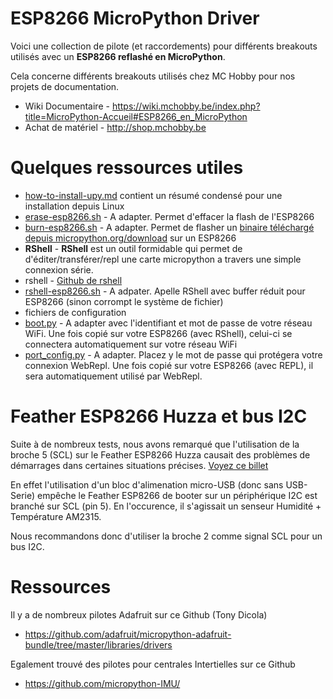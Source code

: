 # ESP8266 MicroPython Driver

Voici une collection de pilote (et raccordements) pour différents breakouts utilisés avec un __ESP8266 reflashé en MicroPython__.

Cela concerne différents breakouts utilisés chez MC Hobby pour nos projets de documentation.
* Wiki Documentaire - https://wiki.mchobby.be/index.php?title=MicroPython-Accueil#ESP8266_en_MicroPython
* Achat de matériel - http://shop.mchobby.be 
 
# Quelques ressources utiles
* [how-to-install-upy.md](how-to-install-upy.md) contient un résumé condensé pour une installation depuis Linux
 * [erase-esp8266.sh](erase-esp8266.sh) - A adapter. Permet d'effacer la flash de l'ESP8266
 * [burn-esp8266.sh](burn-esp8266.sh) - A adapter. Permet de flasher un [binaire téléchargé depuis micropython.org/download](https://micropython.org/download/) sur un ESP8266
* __RShell__ - __RShell__ est un outil formidable qui permet de d'éditer/transférer/repl une carte micropython a travers une simple connexion série.
 * rshell - [Github de rshell](https://github.com/dhylands/rshell)
 * [rshell-esp8266.sh](rshell-esp8266.sh) - A adpater. Apelle RShell avec buffer réduit pour ESP8266 (sinon corrompt le système de fichier) 
* fichiers de configuration
 * [boot.py](boot.py) - A adapter avec l'identifiant et mot de passe de votre réseau WiFi. Une fois copié sur votre ESP8266 (avec RShell), celui-ci se connectera automatiquement sur votre réseau WiFi
 * [port_config.py](port_config.py) - A adapter. Placez y le mot de passe qui protégera votre connexion WebRepl. Une fois copié sur votre ESP8266 (avec REPL), il sera automatiquement utilisé par WebRepl.  

# Feather ESP8266 Huzza et bus I2C

Suite à de nombreux tests, nous avons remarqué que l'utilisation de la broche 5 (SCL) sur le Feather ESP8266 Huzza causait des problèmes de démarrages dans certaines situations précises. [Voyez ce billet](https://forums.adafruit.com/viewtopic.php?f=57&t=105635)

En effet l'utilisation d'un bloc d'alimenation micro-USB (donc sans USB-Serie) empêche le Feather ESP8266 de booter sur un périphérique I2C est branché sur SCL (pin 5). En l'occurence, il s'agissait un senseur Humidité + Température AM2315.

Nous recommandons donc d'utiliser la broche 2 comme signal SCL pour un bus I2C.

# Ressources

Il y a de nombreux pilotes Adafruit sur ce Github (Tony Dicola)
* https://github.com/adafruit/micropython-adafruit-bundle/tree/master/libraries/drivers

Egalement trouvé des pilotes pour centrales Intertielles sur ce Github
* https://github.com/micropython-IMU/
